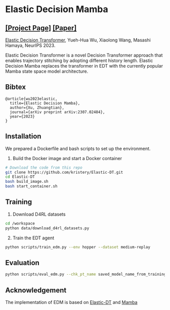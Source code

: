 # Elastic Decision Mamba

[[Project Page]](https://kristery.github.io/edt/) [[Paper]](https://arxiv.org/abs/2307.02484)
-----

[Elastic Decision Transformer](https://kristery.github.io/edt/), Yueh-Hua Wu, Xiaolong Wang, Masashi Hamaya, NeurIPS 2023.

Elastic Decision Transformer is a novel Decision Transformer approach that enables trajectory stitching by adopting different history length. Elastic Decision Mamba replaces the transformer in EDT with the currently popular Mamba state space model architecture.


## Bibtex

```
@article{wu2023elastic,
  title={Elastic Decision Mamba},
  author={Xu, Zhuangtian},
  journal={arXiv preprint arXiv:2307.02484},
  year={2023}
}
```


## Installation
We prepared a Dockerfile and bash scripts to set up the environment.

1. Build the Docker image and start a Docker container 
```bash
# Download the code from this repo
git clone https://github.com/kristery/Elastic-DT.git
cd Elastic-DT
bash build_image.sh
bash start_container.sh
```

## Training
1. Download D4RL datasets
```bash
cd /workspace
python data/download_d4rl_datasets.py
```

2. Train the EDT agent
```bash
python scripts/train_edm.py --env hopper --dataset medium-replay
```

## Evaluation
```bash
python scripts/eval_edm.py --chk_pt_name saved_model_name_from_training.pt
```

## Acknowledgement
The implementation of EDM is based on [Elastic-DT](https://github.com/kristery/Elastic-DT) and [Mamba](https://github.com/state-spaces/mamba)

